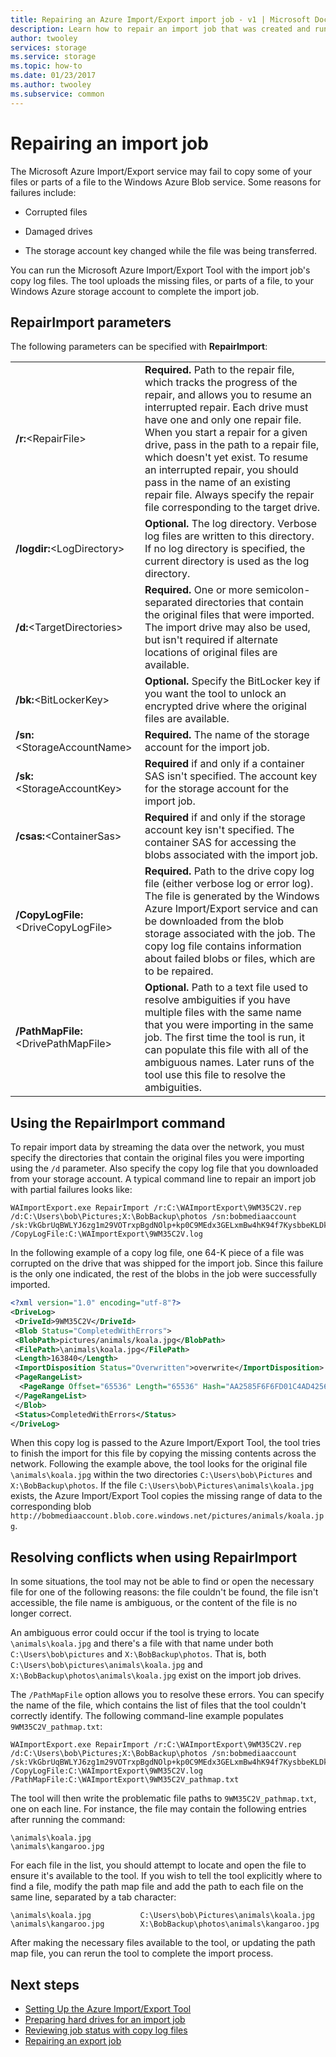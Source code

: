 ```yaml
---
title: Repairing an Azure Import/Export import job - v1 | Microsoft Docs
description: Learn how to repair an import job that was created and run using the Azure Import/Export service.
author: twooley
services: storage
ms.service: storage
ms.topic: how-to
ms.date: 01/23/2017
ms.author: twooley
ms.subservice: common
---
```


# Repairing an import job
The Microsoft Azure Import/Export service may fail to copy some of your files or parts of a file to the Windows Azure Blob service. Some reasons for failures include:  
  
-   Corrupted files  
  
-   Damaged drives  
  
-   The storage account key changed while the file was being transferred.  
  
You can run the Microsoft Azure Import/Export Tool with the import job's copy log files. The tool uploads the missing files, or parts of a file, to your Windows Azure storage account to complete the import job.  
  
## RepairImport parameters

The following parameters can be specified with **RepairImport**: 
  
|||  
|-|-|  
|**/r:**<RepairFile\>|**Required.** Path to the repair file, which tracks the progress of the repair, and allows you to resume an interrupted repair. Each drive must have one and only one repair file. When you start a repair for a given drive, pass in the path to a repair file, which doesn't yet exist. To resume an interrupted repair, you should pass in the name of an existing repair file. Always specify the repair file corresponding to the target drive.|  
|**/logdir:**<LogDirectory\>|**Optional.** The log directory. Verbose log files are written to this directory. If no log directory is specified, the current directory is used as the log directory.|  
|**/d:**<TargetDirectories\>|**Required.** One or more semicolon-separated directories that contain the original files that were imported. The import drive may also be used, but isn't required if alternate locations of original files are available.|  
|**/bk:**<BitLockerKey\>|**Optional.** Specify the BitLocker key if you want the tool to unlock an encrypted drive where the original files are available.|  
|**/sn:**<StorageAccountName\>|**Required.** The name of the storage account for the import job.|  
|**/sk:**<StorageAccountKey\>|**Required** if and only if a container SAS isn't specified. The account key for the storage account for the import job.|  
|**/csas:**<ContainerSas\>|**Required** if and only if the storage account key isn't specified. The container SAS for accessing the blobs associated with the import job.|  
|**/CopyLogFile:**<DriveCopyLogFile\>|**Required.** Path to the drive copy log file (either verbose log or error log). The file is generated by the Windows Azure Import/Export service and can be downloaded from the blob storage associated with the job. The copy log file contains information about failed blobs or files, which are to be repaired.|  
|**/PathMapFile:**<DrivePathMapFile\>|**Optional.** Path to a text file used to resolve ambiguities if you have multiple files with the same name that you were importing in the same job. The first time the tool is run, it can populate this file with all of the ambiguous names. Later runs of the tool use this file to resolve the ambiguities.|  
  
## Using the RepairImport command  
To repair import data by streaming the data over the network, you must specify the directories that contain the original files you were importing using the `/d` parameter. Also specify the copy log file that you downloaded from your storage account. A typical command line to repair an import job with partial failures looks like:  
  
```  
WAImportExport.exe RepairImport /r:C:\WAImportExport\9WM35C2V.rep /d:C:\Users\bob\Pictures;X:\BobBackup\photos /sn:bobmediaaccount /sk:VkGbrUqBWLYJ6zg1m29VOTrxpBgdNOlp+kp0C9MEdx3GELxmBw4hK94f7KysbbeKLDksg7VoN1W/a5UuM2zNgQ== /CopyLogFile:C:\WAImportExport\9WM35C2V.log  
```  
  
In the following example of a copy log file, one 64-K piece of a file was corrupted on the drive that was shipped for the import job. Since this failure is the only one indicated, the rest of the blobs in the job were successfully imported.  
  
```xml
<?xml version="1.0" encoding="utf-8"?>  
<DriveLog>  
 <DriveId>9WM35C2V</DriveId>  
 <Blob Status="CompletedWithErrors">  
 <BlobPath>pictures/animals/koala.jpg</BlobPath>  
 <FilePath>\animals\koala.jpg</FilePath>  
 <Length>163840</Length>  
 <ImportDisposition Status="Overwritten">overwrite</ImportDisposition>  
 <PageRangeList>  
  <PageRange Offset="65536" Length="65536" Hash="AA2585F6F6FD01C4AD4256E018240CD4" Status="Corrupted" />  
 </PageRangeList>  
 </Blob>  
 <Status>CompletedWithErrors</Status>  
</DriveLog>  
```
  
When this copy log is passed to the Azure Import/Export Tool, the tool tries to finish the import for this file by copying the missing contents across the network. Following the example above, the tool looks for the original file `\animals\koala.jpg` within the two directories `C:\Users\bob\Pictures` and `X:\BobBackup\photos`. If the file `C:\Users\bob\Pictures\animals\koala.jpg` exists, the Azure Import/Export Tool copies the missing range of data to the corresponding blob `http://bobmediaaccount.blob.core.windows.net/pictures/animals/koala.jpg`.  
  
## Resolving conflicts when using RepairImport  
In some situations, the tool may not be able to find or open the necessary file for one of the following reasons: the file couldn't be found, the file isn't accessible, the file name is ambiguous, or the content of the file is no longer correct.  
  
An ambiguous error could occur if the tool is trying to locate `\animals\koala.jpg` and there's a file with that name under both `C:\Users\bob\pictures` and `X:\BobBackup\photos`. That is, both `C:\Users\bob\pictures\animals\koala.jpg` and `X:\BobBackup\photos\animals\koala.jpg` exist on the import job drives.  
  
The `/PathMapFile` option allows you to resolve these errors. You can specify the name of the file, which contains the list of files that the tool couldn't correctly identify. The following command-line example populates `9WM35C2V_pathmap.txt`:  
  
```
WAImportExport.exe RepairImport /r:C:\WAImportExport\9WM35C2V.rep /d:C:\Users\bob\Pictures;X:\BobBackup\photos /sn:bobmediaaccount /sk:VkGbrUqBWLYJ6zg1m29VOTrxpBgdNOlp+kp0C9MEdx3GELxmBw4hK94f7KysbbeKLDksg7VoN1W/a5UuM2zNgQ== /CopyLogFile:C:\WAImportExport\9WM35C2V.log /PathMapFile:C:\WAImportExport\9WM35C2V_pathmap.txt  
```
  
The tool will then write the problematic file paths to `9WM35C2V_pathmap.txt`, one on each line. For instance, the file may contain the following entries after running the command:  
 
```
\animals\koala.jpg  
\animals\kangaroo.jpg  
```
  
 For each file in the list, you should attempt to locate and open the file to ensure it's available to the tool. If you wish to tell the tool explicitly where to find a file, modify the path map file and add the path to each file on the same line, separated by a tab character:  
  
```
\animals\koala.jpg           C:\Users\bob\Pictures\animals\koala.jpg  
\animals\kangaroo.jpg        X:\BobBackup\photos\animals\kangaroo.jpg  
```
  
After making the necessary files available to the tool, or updating the path map file, you can rerun the tool to complete the import process.  
  
## Next steps
 
* [Setting Up the Azure Import/Export Tool](storage-import-export-tool-setup-v1.md)   
* [Preparing hard drives for an import job](../storage-import-export-tool-preparing-hard-drives-import-v1.md)   
* [Reviewing job status with copy log files](storage-import-export-tool-reviewing-job-status-v1.md)   
* [Repairing an export job](../storage-import-export-tool-repairing-an-export-job-v1.md)
